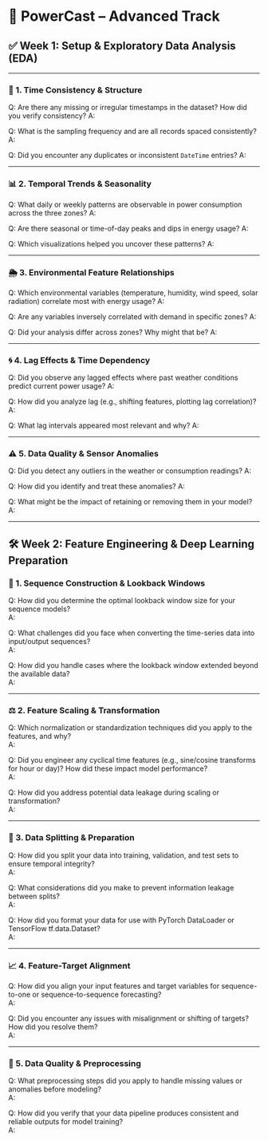 # 🔴 PowerCast – Advanced Track

## ✅ Week 1: Setup & Exploratory Data Analysis (EDA)

---

### 🧭 1. Time Consistency & Structure

Q: Are there any missing or irregular timestamps in the dataset? How did you verify consistency?
A:

Q: What is the sampling frequency and are all records spaced consistently?
A:

Q: Did you encounter any duplicates or inconsistent `DateTime` entries?
A:

---

### 📊 2. Temporal Trends & Seasonality

Q: What daily or weekly patterns are observable in power consumption across the three zones?
A:

Q: Are there seasonal or time-of-day peaks and dips in energy usage?
A:

Q: Which visualizations helped you uncover these patterns?
A:

---

### 🌦️ 3. Environmental Feature Relationships

Q: Which environmental variables (temperature, humidity, wind speed, solar radiation) correlate most with energy usage?
A:

Q: Are any variables inversely correlated with demand in specific zones?
A:

Q: Did your analysis differ across zones? Why might that be?
A:

---

### 🌀 4. Lag Effects & Time Dependency

Q: Did you observe any lagged effects where past weather conditions predict current power usage?
A:

Q: How did you analyze lag (e.g., shifting features, plotting lag correlation)?
A:

Q: What lag intervals appeared most relevant and why?
A:

---

### ⚠️ 5. Data Quality & Sensor Anomalies

Q: Did you detect any outliers in the weather or consumption readings?
A:

Q: How did you identify and treat these anomalies?
A:

Q: What might be the impact of retaining or removing them in your model?
A:

---

## 🛠️ Week 2: Feature Engineering & Deep Learning Preparation

### 🔄 1. Sequence Construction & Lookback Windows

Q: How did you determine the optimal lookback window size for your sequence models?  
A:

Q: What challenges did you face when converting the time-series data into input/output sequences?  
A:

Q: How did you handle cases where the lookback window extended beyond the available data?  
A:

---

### ⚖️ 2. Feature Scaling & Transformation

Q: Which normalization or standardization techniques did you apply to the features, and why?  
A:

Q: Did you engineer any cyclical time features (e.g., sine/cosine transforms for hour or day)? How did these impact model performance?  
A:

Q: How did you address potential data leakage during scaling or transformation?  
A:

---

### 🧩 3. Data Splitting & Preparation

Q: How did you split your data into training, validation, and test sets to ensure temporal integrity?  
A:

Q: What considerations did you make to prevent information leakage between splits?  
A:

Q: How did you format your data for use with PyTorch DataLoader or TensorFlow tf.data.Dataset?  
A:

---

### 📈 4. Feature-Target Alignment

Q: How did you align your input features and target variables for sequence-to-one or sequence-to-sequence forecasting?  
A:

Q: Did you encounter any issues with misalignment or shifting of targets? How did you resolve them?  
A:

---

### 🧪 5. Data Quality & Preprocessing

Q: What preprocessing steps did you apply to handle missing values or anomalies before modeling?  
A:

Q: How did you verify that your data pipeline produces consistent and reliable outputs for model training?  
A:

